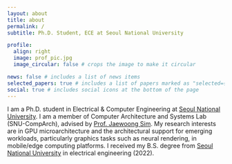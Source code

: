 ```yaml
---
layout: about
title: about
permalink: /
subtitle: Ph.D. Student, ECE at Seoul National University

profile:
  align: right
  image: prof_pic.jpg
  image_circular: false # crops the image to make it circular

news: false # includes a list of news items
selected_papers: true # includes a list of papers marked as "selected={true}"
social: true # includes social icons at the bottom of the page
---
```


I am a Ph.D. student in Electrical & Computer Engineering at [Seoul National
University](https://ece.snu.ac.kr). I am a member of Computer Architecture and
Systems Lab (SNU-CompArch), advised by [Prof. Jaewoong
Sim](https://jaewoong.org). My research interests are in GPU microarchitecture
and the architectural support for emerging workloads, particularly graphics
tasks such as neural rendering, in mobile/edge computing platforms. I received
my B.S. degree from [Seoul National University](https://ece.snu.ac.kr) in
electrical engineering (2022).
